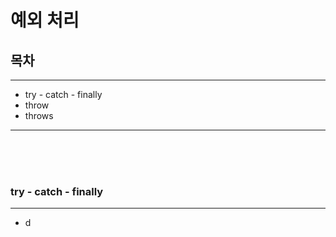 # 예외 처리

## 목차

---

- try - catch - finally
- throw
- throws

---

<br/><br/><br/>

### try - catch - finally

---

- d

```java

```